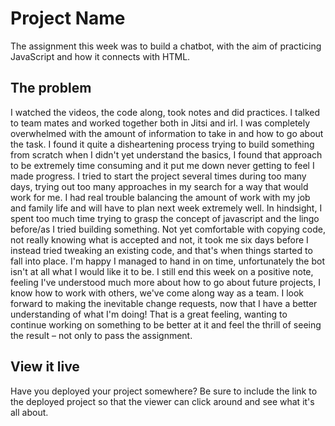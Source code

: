 # Project Name

The assignment this week was to build a chatbot, with the aim of practicing JavaScript and how it connects with HTML.

## The problem

I watched the videos, the code along, took notes and did practices. I talked to team mates and worked together both in Jitsi and irl. I was completely overwhelmed with the amount of information to take in and how to go about the task. I found it quite a disheartening process trying to build something from scratch when I didn't yet understand the basics, I found that approach to be extremely time consuming and it put me down never getting to feel I made progress. I tried to start the project several times during too many days, trying out too many approaches in my search for a way that would work for me. I had real trouble balancing the amount of work with my job and family life and will have to plan next week extremely well. In hindsight, I spent too much time trying to grasp the concept of javascript and the lingo before/as I tried building something. Not yet comfortable with copying code, not really knowing what is accepted and not, it took me six days before I instead tried tweaking an existing code, and that's when things started to fall into place. I'm happy I managed to hand in on time, unfortunately the bot isn't at all what I would like it to be. I still end this week on a positive note, feeling I've understood much more about how to go about future projects, I know how to work with others, we've come along way as a team. I look forward to making the inevitable change requests, now that I have a better understanding of what I'm doing! That is a great feeling, wanting to continue working on something to be better at it and feel the thrill of seeing the result – not only to pass the assignment.

## View it live

Have you deployed your project somewhere? Be sure to include the link to the deployed project so that the viewer can click around and see what it's all about.
